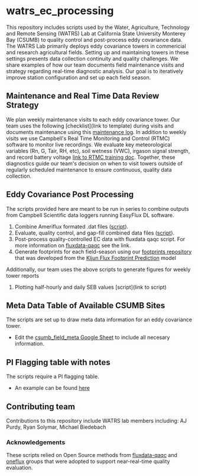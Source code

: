 # watrs_ec_processing
This repository includes scripts used by the Water, Agriculture, Technology and Remote Sensing (WATRS) Lab at California State University Monterey Bay (CSUMB) to quality control and post-process eddy covariance data. The WATRS Lab primarily deploys eddy covariance towers in commericial and research agricultural fields. Setting up and maintaining towers in these settings presents data collection continuity and quality challenges. We share examples of how our team documents field maintenance visits and strategy regarding real-time diagnostic analysis. Our goal is to iteratively improve station configuration and set up each field season.

## Maintenance and Real Time Data Review Strategy
We plan weekly maintenance visits to each eddy covariance tower. Our team uses the following [checklist](link to template) during visits and documents maintenance using this [maintenance log](https://github.com/sciencebyAJ/watrs_ec_processing/blob/main/WATRS_ECMaintenanceChecklist.pdf). In addition to weekly visits we use Campbell's Real Time Monitoring and Control (RTMC) software to monitor live recordings. We evaluate key meteorological variables (Rn, G, Tair, RH, etc), soil wetness (VWC), irgason signal strength, and record battery voltage [link to RTMC training doc](https://docs.google.com/document/d/1fzJ8uuLHWqN2UCtyTnv2iDTehMgVidCRe7j_HXM3OSU/edit?usp=sharing). Together, these diagnostics guide our team's decision on when to visit towers outside of regularly scheduled maintenance to ensure continuous, quality data collection. 

## Eddy Covariance Post Processing
The scripts provided here are meant to be run in series to combine outputs from Campbell Scientific data loggers running EasyFlux DL software.
1.   Combine Ameriflux formated .dat files ([script](https://github.com/sciencebyAJ/watrs_ec_processing/blob/main/WATRS_COMBINE_EC_DATA.ipynb)).
2.   Evaluate, quality control, and gap-fill combined data files ([script](https://github.com/sciencebyAJ/watrs_ec_processing/blob/main/WATRS_QC_EC_DATA.ipynb)).
3.   Post-process quality-controlled EC data with fluxdata qaqc script. For more information on [fluxdata-qaqc](https://flux-data-qaqc.readthedocs.io/en/latest/install.html) see the link.
4.   Generate footprints for each field-season using our [footprints repository](https://github.com/watrs-csumb/footprints) that was developed from the [Kljun Flux Footprint Prediction](https://footprint.kljun.net/) model 

Additionally, our team uses the above scripts to generate figures for weekly tower reports
1.  Plotting half-hourly and daily SEB values [script](link to script)

## Meta Data Table of Available CSUMB Sites
The scripts are set up to draw meta data information for an eddy covariance tower.
* Edit the [csumb_field_meta Google Sheet](https://docs.google.com/spreadsheets/d/1fmik1-lOcGyLyLe6RmBseVzpIddQEU-9-KNh1p_4lpU/edit?usp=sharing) to include all necesary information.

## PI Flagging table with notes
The scripts require a PI flagging table.
* An example can be found [here](https://docs.google.com/spreadsheets/d/18cgmlfcnE9vQzkihyo3zWgqpbzG-EEce7tROzAs_OkI/edit?usp=sharing)


## Contributing team
Contributions to this repository include WATRS lab members including: AJ Purdy, Ryan Solymar, Michael Biedebach

### Acknowledgements
These scripts relied on Open Source methods from [fluxdata-qaqc](https://flux-data-qaqc.readthedocs.io/en/latest/install.html) and [oneflux](https://github.com/FLUXNET/ONEFlux) groups that were adopted to support near-real-time quality evaluation.
